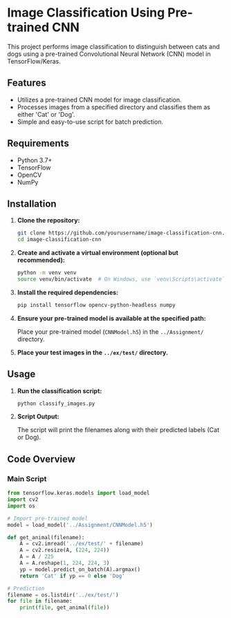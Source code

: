 # Image Classification Using Pre-trained CNN

This project performs image classification to distinguish between cats and dogs using a pre-trained Convolutional Neural Network (CNN) model in TensorFlow/Keras.

## Features

- Utilizes a pre-trained CNN model for image classification.
- Processes images from a specified directory and classifies them as either 'Cat' or 'Dog'.
- Simple and easy-to-use script for batch prediction.

## Requirements

- Python 3.7+
- TensorFlow
- OpenCV
- NumPy

## Installation

1. **Clone the repository:**

    ```bash
    git clone https://github.com/yourusername/image-classification-cnn.git
    cd image-classification-cnn
    ```

2. **Create and activate a virtual environment (optional but recommended):**

    ```bash
    python -m venv venv
    source venv/bin/activate  # On Windows, use `venv\Scripts\activate`
    ```

3. **Install the required dependencies:**

    ```bash
    pip install tensorflow opencv-python-headless numpy
    ```

4. **Ensure your pre-trained model is available at the specified path:**

    Place your pre-trained model (`CNNModel.h5`) in the `../Assignment/` directory.

5. **Place your test images in the `../ex/test/` directory.**

## Usage

1. **Run the classification script:**

    ```bash
    python classify_images.py
    ```

2. **Script Output:**

    The script will print the filenames along with their predicted labels (Cat or Dog).

## Code Overview

### Main Script

```python
from tensorflow.keras.models import load_model
import cv2
import os

# Import pre-trained model
model = load_model('../Assignment/CNNModel.h5')

def get_animal(filename):
    A = cv2.imread('../ex/test/' + filename)
    A = cv2.resize(A, (224, 224))
    A = A / 225
    A = A.reshape(1, 224, 224, 3)
    yp = model.predict_on_batch(A).argmax()
    return 'Cat' if yp == 0 else 'Dog'

# Prediction
filename = os.listdir('../ex/test/')
for file in filename:
    print(file, get_animal(file))
